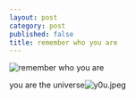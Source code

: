 ```yaml
---
layout: post
category: post
published: false
title: remember who you are
---
```

![remember who you are]({{site.baseurl}}/media/y0u.jpeg)

you are the universe![y0u.jpeg]({{site.baseurl}}/media/y0u.jpeg)
